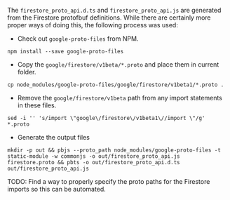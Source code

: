 The `firestore_proto_api.d.ts` and `firestore_proto_api.js` are generated from the Firestore
protofbuf definitions. While there are certainly more proper ways of doing this, the following
process was used:

- Check out `google-proto-files` from NPM.
```
npm install --save google-proto-files
```

- Copy the `google/firestore/v1beta/*.proto` and place them in current folder.
```
cp node_modules/google-proto-files/google/firestore/v1beta1/*.proto .
```

- Remove the `google/firestore/v1beta` path from any import statements in these files.

```
sed -i '' 's/import \"google\/firestore\/v1beta1\//import \"/g' *.proto
```

- Generate the output files 
```
mkdir -p out && pbjs --proto_path node_modules/google-proto-files -t static-module -w commonjs -o out/firestore_proto_api.js firestore.proto && pbts -o out/firestore_proto_api.d.ts out/firestore_proto_api.js
```

TODO: Find a way to properly specify the proto paths for the Firestore imports so this can be automated.
